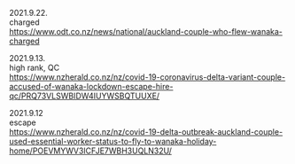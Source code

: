 
2021.9.22. \
charged \
https://www.odt.co.nz/news/national/auckland-couple-who-flew-wanaka-charged

2021.9.13. \
high rank, QC \
https://www.nzherald.co.nz/nz/covid-19-coronavirus-delta-variant-couple-accused-of-wanaka-lockdown-escape-hire-qc/PRQ73VLSWBIDW4IUYWSBQTUUXE/

2021.9.12 \
escape \
https://www.nzherald.co.nz/nz/covid-19-delta-outbreak-auckland-couple-used-essential-worker-status-to-fly-to-wanaka-holiday-home/POEVMYWV3ICFJE7WBH3UQLN32U/


